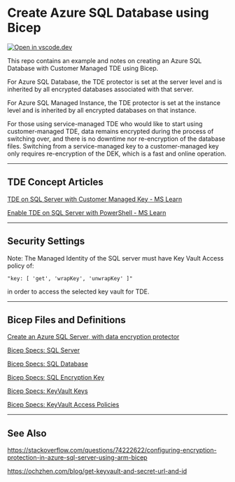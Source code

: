 # Create Azure SQL Database using Bicep

[![Open in vscode.dev](https://img.shields.io/badge/Open%20in-vscode.dev-blue)][1]

[1]: https://vscode.dev/github/lluppesms/azure.sql.tde.byok/

This repo contains an example and notes on creating an Azure SQL Database with Customer Managed TDE using Bicep.

For Azure SQL Database, the TDE protector is set at the server level and is inherited by all encrypted databases associated with that server.

For Azure SQL Managed Instance, the TDE protector is set at the instance level and is inherited by all encrypted databases on that instance.

For those using service-managed TDE who would like to start using customer-managed TDE, data remains encrypted during the process of switching over, and there is no downtime nor re-encryption of the database files. Switching from a service-managed key to a customer-managed key only requires re-encryption of the DEK, which is a fast and online operation.

---

## TDE Concept Articles

[TDE on SQL Server with Customer Managed Key - MS Learn](https://learn.microsoft.com/en-us/azure/azure-sql/database/transparent-data-encryption-byok-overview?view=azuresql)

[Enable TDE on SQL Server with PowerShell - MS Learn](https://learn.microsoft.com/en-us/azure/azure-sql/database/transparent-data-encryption-byok-configure?view=azuresql&tabs=azure-powershell)

---

## Security Settings

Note: The Managed Identity of the SQL server must have Key Vault Access policy of:

`"key: [ 'get', 'wrapKey', 'unwrapKey' ]"`

in order to access the selected key vault for TDE.

---

## Bicep Files and Definitions

[Create an Azure SQL Server, with data encryption protector](https://github.com/Azure/azure-quickstart-templates/tree/master/application-workloads/sql/sql-encryption-protector-byok)

<!-- [Very Simple SQL Server Bicep](https://learn.microsoft.com/en-us/azure/azure-sql/database/single-database-create-bicep-quickstart?view=azuresql&tabs=CLI) -->

[Bicep Specs: SQL Server](https://learn.microsoft.com/en-us/azure/templates/microsoft.sql/servers?pivots=deployment-language-bicep)

[Bicep Specs: SQL Database](https://learn.microsoft.com/en-us/azure/templates/microsoft.sql/servers/databases?pivots=deployment-language-bicep)

[Bicep Specs: SQL Encryption Key](https://learn.microsoft.com/en-us/azure/templates/microsoft.sql/servers/encryptionprotector?pivots=deployment-language-bicep)

[Bicep Specs: KeyVault Keys](https://learn.microsoft.com/en-us/azure/templates/microsoft.keyvault/vaults/keys?tabs=bicep&pivots=deployment-language-bicep)

[Bicep Specs: KeyVault Access Policies](https://learn.microsoft.com/en-us/azure/templates/microsoft.keyvault/vaults/accesspolicies?pivots=deployment-language-bicep)

---

## See Also

https://stackoverflow.com/questions/74222622/configuring-encryption-protection-in-azure-sql-server-using-arm-bicep

https://ochzhen.com/blog/get-keyvault-and-secret-url-and-id
